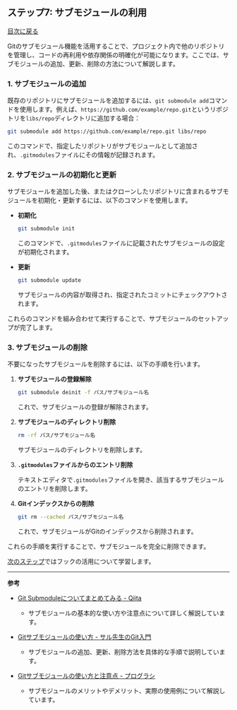 ## ステップ7: サブモジュールの利用

[目次に戻る](README.md)

Gitのサブモジュール機能を活用することで、プロジェクト内で他のリポジトリを管理し、コードの再利用や依存関係の明確化が可能になります。ここでは、サブモジュールの追加、更新、削除の方法について解説します。

### 1. サブモジュールの追加

既存のリポジトリにサブモジュールを追加するには、`git submodule add`コマンドを使用します。例えば、`https://github.com/example/repo.git`というリポジトリを`libs/repo`ディレクトリに追加する場合：

```bash
git submodule add https://github.com/example/repo.git libs/repo
```

このコマンドで、指定したリポジトリがサブモジュールとして追加され、`.gitmodules`ファイルにその情報が記録されます。 

### 2. サブモジュールの初期化と更新

サブモジュールを追加した後、またはクローンしたリポジトリに含まれるサブモジュールを初期化・更新するには、以下のコマンドを使用します。

- **初期化**

  ```bash
  git submodule init
  ```

  このコマンドで、`.gitmodules`ファイルに記載されたサブモジュールの設定が初期化されます。 

- **更新**

  ```bash
  git submodule update
  ```

  サブモジュールの内容が取得され、指定されたコミットにチェックアウトされます。 

これらのコマンドを組み合わせて実行することで、サブモジュールのセットアップが完了します。

### 3. サブモジュールの削除

不要になったサブモジュールを削除するには、以下の手順を行います。

1. **サブモジュールの登録解除**

   ```bash
   git submodule deinit -f パス/サブモジュール名
   ```

   これで、サブモジュールの登録が解除されます。 

2. **サブモジュールのディレクトリ削除**

   ```bash
   rm -rf パス/サブモジュール名
   ```

   サブモジュールのディレクトリを削除します。

3. **`.gitmodules`ファイルからのエントリ削除**

   テキストエディタで`.gitmodules`ファイルを開き、該当するサブモジュールのエントリを削除します。

4. **Gitインデックスからの削除**

   ```bash
   git rm --cached パス/サブモジュール名
   ```

   これで、サブモジュールがGitのインデックスから削除されます。

これらの手順を実行することで、サブモジュールを完全に削除できます。

[次のステップ](フックの活用.md)ではフックの活用について学習します。

---

**参考**

- [Git Submoduleについてまとめてみる - Qiita](https://qiita.com/BlueSilverCat/items/19bb9b814572cd35b2ae)
  - サブモジュールの基本的な使い方や注意点について詳しく解説しています。

- [Gitサブモジュールの使い方 - サル先生のGit入門](https://backlog.com/ja/git-tutorial/submodule/)
  - サブモジュールの追加、更新、削除方法を具体的な手順で説明しています。

- [Gitサブモジュールの使い方と注意点 - プログラシ](https://prograshi.com/general/git/how-to-use-git-submodule/)
  - サブモジュールのメリットやデメリット、実際の使用例について解説しています。 
